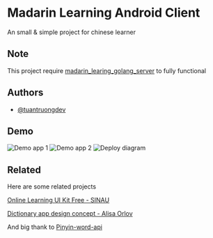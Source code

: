 
# Madarin Learning Android Client

An small & simple project for chinese learner 

## Note
This project require  [madarin_learing_golang_server](https://github.com/tuantruongdev/madarin_learing_golang_server) to fully functional

## Authors

- [@tuantruongdev](https://github.com/tuantruongdev)


## Demo
![Demo app 1](https://i.imgur.com/g3TLJhj.png)
![Demo app 2](https://i.imgur.com/BrxMY6k.png)
![Deploy diagram](https://raw.githubusercontent.com/tuantruongdev/mandarin_learning_android_client/addab76d1b998fc3e11b10b8c67e7754ac713db9/app/src/main/res/drawable/Deploy%20diagram.png)

## Related

Here are some related projects

[Online Learning UI Kit Free - SINAU](https://www.figma.com/file/m8Yj9KdvSWRs5rG6lmkKVD/Online-Learning-UI-Kit-Free---SINAU-(Community)?node-id=5%3A0)

[Dictionary app design concept - Alisa Orlov](https://www.behance.net/gallery/96147213/Dictionary-app-design-concept)

And big thank to [Pinyin-word-api](https://github.com/felipemarinho97/pinyin-word-api)
